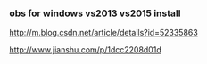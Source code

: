 
### obs for windows vs2013 vs2015 install
http://m.blog.csdn.net/article/details?id=52335863

http://www.jianshu.com/p/1dcc2208d01d
